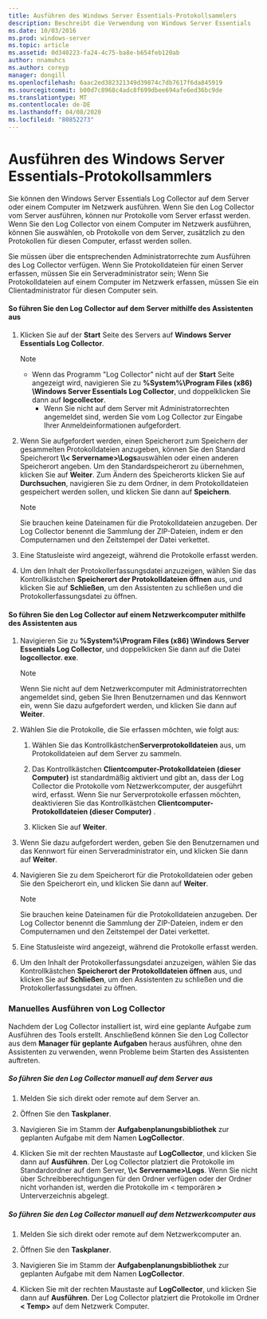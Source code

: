 ```yaml
---
title: Ausführen des Windows Server Essentials-Protokollsammlers
description: Beschreibt die Verwendung von Windows Server Essentials
ms.date: 10/03/2016
ms.prod: windows-server
ms.topic: article
ms.assetid: 0d340223-fa24-4c75-ba8e-b654feb120ab
author: nnamuhcs
ms.author: coreyp
manager: dongill
ms.openlocfilehash: 6aac2ed382321349d39874c7db7617f6da845919
ms.sourcegitcommit: b00d7c8968c4adc8f699dbee694afe6ed36bc9de
ms.translationtype: MT
ms.contentlocale: de-DE
ms.lasthandoff: 04/08/2020
ms.locfileid: "80852273"
---
```

# <a name="run-the-windows-server-essentials-log-collector"></a>Ausführen des Windows Server Essentials-Protokollsammlers
Sie können den Windows Server Essentials Log Collector auf dem Server oder einem Computer im Netzwerk ausführen. Wenn Sie den Log Collector vom Server ausführen, können nur Protokolle vom Server erfasst werden. Wenn Sie den Log Collector von einem Computer im Netzwerk ausführen, können Sie auswählen, ob Protokolle von dem Server, zusätzlich zu den Protokollen für diesen Computer, erfasst werden sollen.  
  
 Sie müssen über die entsprechenden Administratorrechte zum Ausführen des Log Collector verfügen. Wenn Sie Protokolldateien für einen Server erfassen, müssen Sie ein Serveradministrator sein; Wenn Sie Protokolldateien auf einem Computer im Netzwerk erfassen, müssen Sie ein Clientadministrator für diesen Computer sein.  
  
#### <a name="to-run-the-log-collector-on-the-server-by-using-the-wizard"></a>So führen Sie den Log Collector auf dem Server mithilfe des Assistenten aus  
  
1. Klicken Sie auf der **Start** Seite des Servers auf **Windows Server Essentials Log Collector**.  
  
   > [!NOTE]
   > - Wenn das Programm "Log Collector" nicht auf der **Start** Seite angezeigt wird, navigieren Sie zu **%System%\Program Files (x86) \Windows Server Essentials Log Collector**, und doppelklicken Sie dann auf **logcollector**.  
   >   -   Wenn Sie nicht auf dem Server mit Administratorrechten angemeldet sind, werden Sie vom Log Collector zur Eingabe Ihrer Anmeldeinformationen aufgefordert.  
  
2. Wenn Sie aufgefordert werden, einen Speicherort zum Speichern der gesammelten Protokolldateien anzugeben, können Sie den Standard Speicherort **\\\\< Servername\>\Logs**auswählen oder einen anderen Speicherort angeben. Um den Standardspeicherort zu übernehmen, klicken Sie auf **Weiter**. Zum Ändern des Speicherorts klicken Sie auf **Durchsuchen**, navigieren Sie zu dem Ordner, in dem Protokolldateien gespeichert werden sollen, und klicken Sie dann auf **Speichern**.  
  
   > [!NOTE]
   >  Sie brauchen keine Dateinamen für die Protokolldateien anzugeben. Der Log Collector benennt die Sammlung der ZIP-Dateien, indem er den Computernamen und den Zeitstempel der Datei verkettet.  
  
3. Eine Statusleiste wird angezeigt, während die Protokolle erfasst werden.  
  
4. Um den Inhalt der Protokollerfassungsdatei anzuzeigen, wählen Sie das Kontrollkästchen **Speicherort der Protokolldateien öffnen** aus, und klicken Sie auf **Schließen**, um den Assistenten zu schließen und die Protokollerfassungsdatei zu öffnen.  
  
#### <a name="to-run-the-log-collector-on-a-network-computer-by-using-the-wizard"></a>So führen Sie den Log Collector auf einem Netzwerkcomputer mithilfe des Assistenten aus  
  
1.  Navigieren Sie zu **%System%\Program Files (x86) \Windows Server Essentials Log Collector**, und doppelklicken Sie dann auf die Datei **logcollector. exe**.  
  
    > [!NOTE]
    >  Wenn Sie nicht auf dem Netzwerkcomputer mit Administratorrechten angemeldet sind, geben Sie Ihren Benutzernamen und das Kennwort ein, wenn Sie dazu aufgefordert werden, und klicken Sie dann auf **Weiter**.  
  
2.  Wählen Sie die Protokolle, die Sie erfassen möchten, wie folgt aus:  
  
    1.  Wählen Sie das Kontrollkästchen**Serverprotokolldateien** aus, um Protokolldateien auf dem Server zu sammeln.  
  
    2.  Das Kontrollkästchen **Clientcomputer-Protokolldateien (dieser Computer)** ist standardmäßig aktiviert und gibt an, dass der Log Collector die Protokolle vom Netzwerkcomputer, der ausgeführt wird, erfasst. Wenn Sie nur Serverprotokolle erfassen möchten, deaktivieren Sie das Kontrollkästchen **Clientcomputer-Protokolldateien (dieser Computer)** .  
  
    3.  Klicken Sie auf **Weiter**.  
  
3.  Wenn Sie dazu aufgefordert werden, geben Sie den Benutzernamen und das Kennwort für einen Serveradministrator ein, und klicken Sie dann auf **Weiter**.  
  
4.  Navigieren Sie zu dem Speicherort für die Protokolldateien oder geben Sie den Speicherort ein, und klicken Sie dann auf **Weiter**.  
  
    > [!NOTE]
    >  Sie brauchen keine Dateinamen für die Protokolldateien anzugeben. Der Log Collector benennt die Sammlung der ZIP-Dateien, indem er den Computernamen und den Zeitstempel der Datei verkettet.  
  
5.  Eine Statusleiste wird angezeigt, während die Protokolle erfasst werden.  
  
6.  Um den Inhalt der Protokollerfassungsdatei anzuzeigen, wählen Sie das Kontrollkästchen **Speicherort der Protokolldateien öffnen** aus, und klicken Sie auf **Schließen**, um den Assistenten zu schließen und die Protokollerfassungsdatei zu öffnen.  
  
### <a name="running-the-log-collector-manually"></a>Manuelles Ausführen von Log Collector  
 Nachdem der Log Collector installiert ist, wird eine geplante Aufgabe zum Ausführen des Tools erstellt. Anschließend können Sie den Log Collector aus dem **Manager für geplante Aufgaben** heraus ausführen, ohne den Assistenten zu verwenden, wenn Probleme beim Starten des Assistenten auftreten.  
  
##### <a name="to-manually-run-the-log-collector-on-the-server"></a>So führen Sie den Log Collector manuell auf dem Server aus  
  
1.  Melden Sie sich direkt oder remote auf dem Server an.  
  
2.  Öffnen Sie den **Taskplaner**.  
  
3.  Navigieren Sie im Stamm der **Aufgabenplanungsbibliothek** zur geplanten Aufgabe mit dem Namen **LogCollector**.  
  
4.  Klicken Sie mit der rechten Maustaste auf **LogCollector**, und klicken Sie dann auf **Ausführen**. Der Log Collector platziert die Protokolle im Standardordner auf dem Server, **\\\\< Servername\>\Logs**. Wenn Sie nicht über Schreibberechtigungen für den Ordner verfügen oder der Ordner nicht vorhanden ist, werden die Protokolle im < temporären **\>** Unterverzeichnis abgelegt.  
  
##### <a name="to-manually-run-the-log-collector-on-a-network-computer"></a>So führen Sie den Log Collector manuell auf dem Netzwerkcomputer aus  
  
1.  Melden Sie sich direkt oder remote auf dem Netzwerkcomputer an.  
  
2.  Öffnen Sie den **Taskplaner**.  
  
3.  Navigieren Sie im Stamm der **Aufgabenplanungsbibliothek** zur geplanten Aufgabe mit dem Namen **LogCollector**.  
  
4.  Klicken Sie mit der rechten Maustaste auf **LogCollector**, und klicken Sie dann auf **Ausführen**. Der Log Collector platziert die Protokolle im Ordner **< Temp\>** auf dem Netzwerk Computer.
